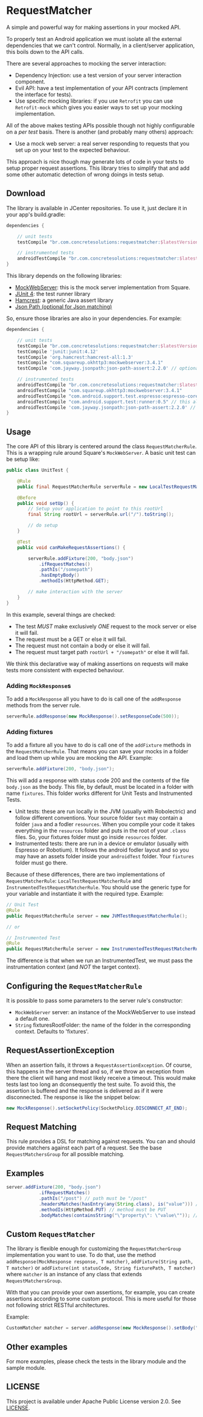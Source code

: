 # RequestMatcher

A simple and powerful way for making assertions in your mocked API.

To properly test an Android application we must isolate all the external dependencies that we can't control. Normally, in a client/server application, this boils down to the API calls.

There are several approaches to mocking the server interaction:

- Dependency Injection: use a test version of your server interaction component.
- Evil API: have a test implementation of your API contracts (implement the interface for tests).
- Use specific mocking libraries: if you use `Retrofit` you can use `Retrofit-mock` which gives you easier ways to set up your mocking implementation.

All of the above makes testing APIs possible though not highly configurable on a *per test* basis. There is another (and probably many others) approach:

- Use a mock web server: a real server responding to requests that you set up on your test to the expected behaviour.

This approach is nice though may generate lots of code in your tests to setup proper request assertions. This library tries to simplify that and add some other automatic detection of wrong doings in tests setup.

## Download

The library is available in JCenter repositories. To use it, just declare it in your app's build.gradle:

``` groovy
dependencies {

    // unit tests
    testCompile "br.com.concretesolutions:requestmatcher:$latestVersion"

    // instrumented tests
    androidTestCompile "br.com.concretesolutions:requestmatcher:$latestVersion"
}
```

This library depends on the following libraries:

- [MockWebServer](https://github.com/square/okhttp/tree/master/mockwebserver): this is the mock server implementation from Square.
- [JUnit 4](http://junit.org/): the test runner library
- [Hamcrest](http://hamcrest.org/JavaHamcrest/): a generic Java assert library
- [Json Path (optional for Json matching)](https://github.com/jayway/JsonPath)

So, ensure those libraries are also in your dependencies. For example:

``` groovy
dependencies {

    // unit tests
    testCompile "br.com.concretesolutions:requestmatcher:$latestVersion"
    testCompile 'junit:junit:4.12'
    testCompile 'org.hamcrest:hamcrest-all:1.3'
    testCompile "com.squareup.okhttp3:mockwebserver:3.4.1"
    testCompile 'com.jayway.jsonpath:json-path-assert:2.2.0' // optional

    // instrumented tests
    androidTestCompile "br.com.concretesolutions:requestmatcher:$latestVersion"
    androidTestCompile "com.squareup.okhttp3:mockwebserver:3.4.1"
    androidTestCompile "com.android.support.test.espresso:espresso-core:2.2.2" // this already has hamcrest
    androidTestCompile "com.android.support.test:runner:0.5" // this already has junit
    androidTestCompile 'com.jayway.jsonpath:json-path-assert:2.2.0' // optional
}
```

## Usage

The core API of this library is centered around the class `RequestMatcherRule`. This is a wrapping rule around Square's `MockWebServer`. A basic unit test can be setup like:

``` java
public class UnitTest {

    @Rule
    public final RequestMatcherRule serverRule = new LocalTestRequestMatcherRule();

    @Before
    public void setUp() {
        // Setup your application to point to this rootUrl
        final String rootUrl = serverRule.url("/").toString();

        // do setup
    }

    @Test
    public void canMakeRequestAssertions() {

        serverRule.addFixture(200, "body.json")
            .ifRequestMatches()
            .pathIs("/somepath")
            .hasEmptyBody()
            .methodIs(HttpMethod.GET);

        // make interaction with the server
    }
}
```

In this example, several things are checked:

- The test *MUST* make exclusively *ONE* request to the mock server or else it will fail.
- The request must be a GET or else it will fail.
- The request must not contain a body or else it will fail.
- The request must target path `rootUrl + "/somepath"` or else it will fail.

We think this declarative way of making assertions on requests will make tests more consistent with expected behaviour.

### Adding `MockResponse`s

To add a `MockResponse` all you have to do is call one of the `addResponse` methods from the server rule.

``` java
serverRule.addResponse(new MockResponse().setResponseCode(500));
```

### Adding fixtures

To add a fixture all you have to do is call one of the `addFixture` methods in the `RequestMatcherRule`. That means you can save your mocks in a folder and load them up while you are mocking the API. Example:

``` java
serverRule.addFixture(200, "body.json");
```

This will add a response with status code 200 and the contents of the file `body.json` as the body. This file, by default, must be located in a folder with name `fixtures`. This folder works different for Unit Tests and Instrumented Tests.

- Unit tests: these are run locally in the JVM (usually with Robolectric) and follow different conventions. Your source folder `test` may contain a folder `java` and a fodler `resources`. When you compile your code it takes everything in the `resources` folder and puts in the root of your `.class` files. So, your fixtures folder must go inside `resources` folder.
- Instrumented tests: there are run in a device or emulator (usually with Espresso or Robotium). It follows the android fodler layout and so you may have an assets folder inside your `androidTest` folder. Your `fixtures` folder must go there.

Because of these differences, there are two implementations of `RequestMatcherRule`: `LocalTestRequestMatcherRule` and `InstrumentedTestRequestMatcherRule`. You should use the generic type for your variable and instantiate it with the required type. Example:

``` java
// Unit Test
@Rule
public RequestMatcherRule server = new JVMTestRequestMatcherRule();

// or

// Instrumented Test
@Rule
public RequestMatcherRule server = new InstrumentedTestRequestMatcherRule();
```

The difference is that when we run an InstrumentedTest, we must pass the instrumentation context (and *NOT* the target context).

## Configuring the `RequestMatcherRule`

It is possible to pass some parameters to the server rule's constructor:

- `MockWebServer` server: an instance of the MockWebServer to use instead a default one.  
- `String` fixturesRootFolder: the name of the folder in the corresponding context. Defaults to 'fixtures'.

## RequestAssertionException

When an assertion fails, it throws a `RequestAssertionException`. Of course, this happens in the server thread and so, if we throw an exception from there the client will hang and most likely receive a timeout. This would make tests last too long an dconsequently the test suite. To avoid this, the assertion is buffered and the response is delivered as if it were disconnected. The response is like the snippet below:

``` java
new MockResponse().setSocketPolicy(SocketPolicy.DISCONNECT_AT_END);
```

## Request Matching

This rule provides a DSL for matching against requests. You can and should provide matchers against each part of a request. See the base `RequestMatchersGroup` for all possible matching.  

## Examples

``` java
server.addFixture(200, "body.json")
            .ifRequestMatches()
            .pathIs("/post") // path must be "/post"
            .headersMatches(hasEntry(any(String.class), is("value"))) // some header must contain value "value"
            .methodIs(HttpMethod.PUT) // method must be PUT
            .bodyMatches(containsString("\"property\": \"value\"")); // body must contain the string passed
```

## Custom `RequestMatcher`

The library is flexible enough for customizing the `RequestMatcherGroup` implementation you want to use. To do that, use the method `addResponse(MockResponse response, T matcher)`, `addFixture(String path, T matcher)` or `addFixture(int statusCode, String fixturePath, T matcher)` where `matcher` is an instance of any class that extends `RequestMatchersGroup`.

With that you can provide your own assertions, for example, you can create assertions according to some custom protocol. This is more useful for those not following strict RESTful architectures.

Example:

``` java
CustomMatcher matcher = server.addResponse(new MockResponse().setBody("Some body"), new CustomMatcher()).ifRequestMatches();
```

## Other examples

For more examples, please check the tests in the library module and the sample module.

## LICENSE

This project is available under Apache Public License version 2.0. See [LICENSE](LICENSE).
